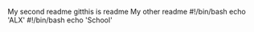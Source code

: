 My second readme
gitthis is readme
My other readme
#!/bin/bash
echo 'ALX'
#!/bin/bash
echo 'School'
